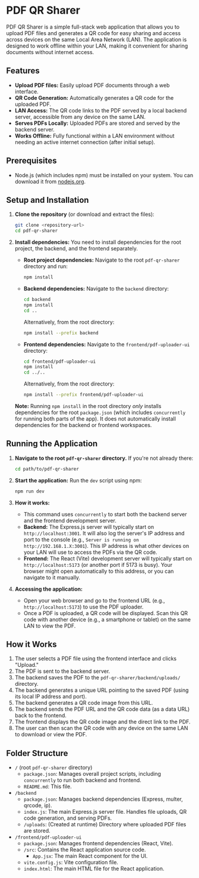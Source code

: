 # PDF QR Sharer

PDF QR Sharer is a simple full-stack web application that allows you to upload PDF files and generates a QR code for easy sharing and access across devices on the same Local Area Network (LAN). The application is designed to work offline within your LAN, making it convenient for sharing documents without internet access.

## Features

*   **Upload PDF files:** Easily upload PDF documents through a web interface.
*   **QR Code Generation:** Automatically generates a QR code for the uploaded PDF.
*   **LAN Access:** The QR code links to the PDF served by a local backend server, accessible from any device on the same LAN.
*   **Serves PDFs Locally:** Uploaded PDFs are stored and served by the backend server.
*   **Works Offline:** Fully functional within a LAN environment without needing an active internet connection (after initial setup).

## Prerequisites

*   Node.js (which includes npm) must be installed on your system. You can download it from [nodejs.org](https://nodejs.org/).

## Setup and Installation

1.  **Clone the repository** (or download and extract the files):
    ```bash
    git clone <repository-url>
    cd pdf-qr-sharer
    ```

2.  **Install dependencies:**
    You need to install dependencies for the root project, the backend, and the frontend separately.

    *   **Root project dependencies:**
        Navigate to the root `pdf-qr-sharer` directory and run:
        ```bash
        npm install
        ```

    *   **Backend dependencies:**
        Navigate to the `backend` directory:
        ```bash
        cd backend
        npm install
        cd .. 
        ```
        Alternatively, from the root directory:
        ```bash
        npm install --prefix backend
        ```

    *   **Frontend dependencies:**
        Navigate to the `frontend/pdf-uploader-ui` directory:
        ```bash
        cd frontend/pdf-uploader-ui
        npm install
        cd ../.. 
        ```
        Alternatively, from the root directory:
        ```bash
        npm install --prefix frontend/pdf-uploader-ui
        ```

    **Note:** Running `npm install` in the root directory *only* installs dependencies for the root `package.json` (which includes `concurrently` for running both parts of the app). It does not automatically install dependencies for the backend or frontend workspaces.

## Running the Application

1.  **Navigate to the root `pdf-qr-sharer` directory.**
    If you're not already there:
    ```bash
    cd path/to/pdf-qr-sharer
    ```

2.  **Start the application:**
    Run the `dev` script using npm:
    ```bash
    npm run dev
    ```

3.  **How it works:**
    *   This command uses `concurrently` to start both the backend server and the frontend development server.
    *   **Backend:** The Express.js server will typically start on `http://localhost:3001`. It will also log the server's IP address and port to the console (e.g., `Server is running on http://192.168.1.X:3001`). This IP address is what other devices on your LAN will use to access the PDFs via the QR code.
    *   **Frontend:** The React (Vite) development server will typically start on `http://localhost:5173` (or another port if 5173 is busy). Your browser might open automatically to this address, or you can navigate to it manually.

4.  **Accessing the application:**
    *   Open your web browser and go to the frontend URL (e.g., `http://localhost:5173`) to use the PDF uploader.
    *   Once a PDF is uploaded, a QR code will be displayed. Scan this QR code with another device (e.g., a smartphone or tablet) on the same LAN to view the PDF.

## How it Works

1.  The user selects a PDF file using the frontend interface and clicks "Upload."
2.  The PDF is sent to the backend server.
3.  The backend saves the PDF to the `pdf-qr-sharer/backend/uploads/` directory.
4.  The backend generates a unique URL pointing to the saved PDF (using its local IP address and port).
5.  The backend generates a QR code image from this URL.
6.  The backend sends the PDF URL and the QR code data (as a data URL) back to the frontend.
7.  The frontend displays the QR code image and the direct link to the PDF.
8.  The user can then scan the QR code with any device on the same LAN to download or view the PDF.

## Folder Structure

*   `/` (root `pdf-qr-sharer` directory)
    *   `package.json`: Manages overall project scripts, including `concurrently` to run both backend and frontend.
    *   `README.md`: This file.
*   `/backend`
    *   `package.json`: Manages backend dependencies (Express, multer, qrcode, ip).
    *   `index.js`: The main Express.js server file. Handles file uploads, QR code generation, and serving PDFs.
    *   `/uploads`: (Created at runtime) Directory where uploaded PDF files are stored.
*   `/frontend/pdf-uploader-ui`
    *   `package.json`: Manages frontend dependencies (React, Vite).
    *   `/src`: Contains the React application source code.
        *   `App.jsx`: The main React component for the UI.
    *   `vite.config.js`: Vite configuration file.
    *   `index.html`: The main HTML file for the React application.
